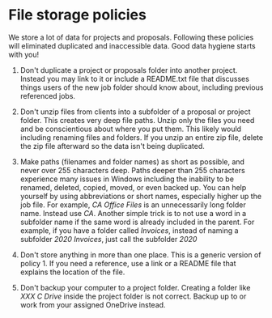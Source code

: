 # File storage policies

We store a lot of data for projects and proposals. Following these policies will eliminated duplicated and inaccessible data. Good data hygiene starts with you!

1. Don't duplicate a project or proposals folder into another project. Instead you may link to it or include a README.txt file that discusses things users of the new job folder should know about, including previous referenced jobs.

2. Don't unzip files from clients into a subfolder of a proposal or project folder. This creates very deep file paths. Unzip only the files you need and be conscientious about where you put them. This likely would including renaming files and folders. If you unzip an entire zip file, delete the zip file afterward so the data isn't being duplicated.

3. Make paths (filenames and folder names) as short as possible, and never over 255 characters deep. Paths deeper than 255 characters experience many issues in Windows including the inability to be renamed, deleted, copied, moved, or even backed up. You can help yourself by using abbreviations or short names, especially higher up the job file. For example, *CA Office Files* is an unnecessarily long folder name. Instead use *CA*. Another simple trick is to not use a word in a subfolder name if the same word is already included in the parent. For example, if you have a folder called *Invoices*, instead of naming a subfolder *2020 Invoices*, just call the subfolder *2020*

4. Don't store anything in more than one place. This is a generic version of policy 1. If you need a reference, use a link or a README file that explains the location of the file.

5. Don't backup your computer to a project folder. Creating a folder like *XXX C Drive* inside the project folder is not correct. Backup up to or work from your assigned OneDrive instead.

